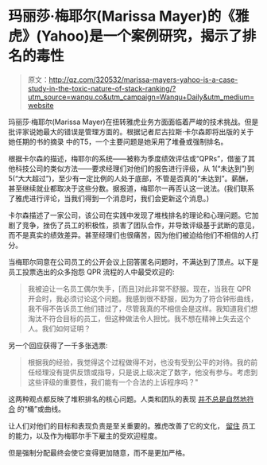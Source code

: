 # 玛丽莎·梅耶尔(Marissa Mayer)的《雅虎》(Yahoo)是一个案例研究，揭示了排名的毒性

> 原文：<http://qz.com/320532/marissa-mayers-yahoo-is-a-case-study-in-the-toxic-nature-of-stack-ranking/?utm_source=wanqu.co&utm_campaign=Wanqu+Daily&utm_medium=website>

玛丽莎·梅耶尔(Marissa Mayer)在扭转雅虎业务方面面临着严峻的技术挑战。但是批评家说她最大的错误是管理方面的。根据记者尼古拉斯·卡尔森即将出版的关于她任期的书的摘录 中的T5，一个主要问题是她采用了堆叠或强制排名。

根据卡尔森的描述，梅耶尔的系统——被称为季度绩效评估或“QPRs”，借鉴了其他科技公司的类似方法——要求经理们对他们的报告进行评级，从 1(“未达到”)到 5(“大大超过”)，至少有一定比例的人处于底部，不管是否真的“未达到”。薪酬，甚至继续就业都取决于这些分数。据报道，梅耶尔一再否认这一说法。(我们联系了雅虎进行评论，当我们得到一个消息时，我们会更新这个消息。)

卡尔森描述了一家公司，该公司在实践中发现了堆栈排名的理论和心理问题。它加剧了竞争，挫伤了员工的积极性，损害了团队合作，并导致评级基于武断的意见，而不是真实的绩效差异。甚至经理们也很痛苦，因为他们被迫给他们不相信的人打分。

当梅耶尔同意在公司员工的公开会议上回答匿名问题时，不满达到了顶点。以下是员工投票选出的众多抱怨 QPR 流程的人中最受欢迎的:

> 我被迫让一名员工偶尔失手，[而且]对此非常不舒服。现在，当我在 QPR 开会时，我必须讨论这个问题。我感到很不舒服，因为为了符合钟形曲线，我不得不告诉员工他们错过了，尽管我真的不相信会是这样。我知道我们想淘汰不符合目标的员工，但这种做法令人担忧。我不想在精神上失去这个人。我们如何证明？

另一个回应获得了一千多张选票:

> 根据我的经验，我觉得这个过程做得不对，也没有受到公平的对待。我的前任经理没有提供反馈或指导，只是说上级决定了数字，他没有参与。考虑到这些评级的重要性，我们能有一个合法的上诉程序吗？"

这两种观点都反映了堆积排名的核心问题。人类和团队的表现 [并不总是自然地符合](http://www.washingtonpost.com/blogs/on-leadership/wp/2013/11/20/for-whom-the-bell-curve-tolls/) 的“桶”或曲线。

让人们对他们的目标和表现负责是至关重要的。雅虎改善了它的文化， [留住](http://qz.com/184046/yahoo-says-marissa-mayer-has-fixed-its-biggest-problem/) 员工的能力，以及作为梅耶尔手下雇主的受欢迎程度。

但是强制分配最终会使它变得更加随意，而不是更加严格。